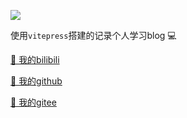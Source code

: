 ![](https://kingan-md-img.oss-cn-guangzhou.aliyuncs.com/blog/p2549241495.jpg)

使用`vitepress`搭建的记录个人学习blog 💻


[🔗 我的bilibili](https://space.bilibili.com/100023688)

[🔗 我的github](https://github.com/luojinan)

[🔗 我的gitee](https://gitee.com/luojinan1)